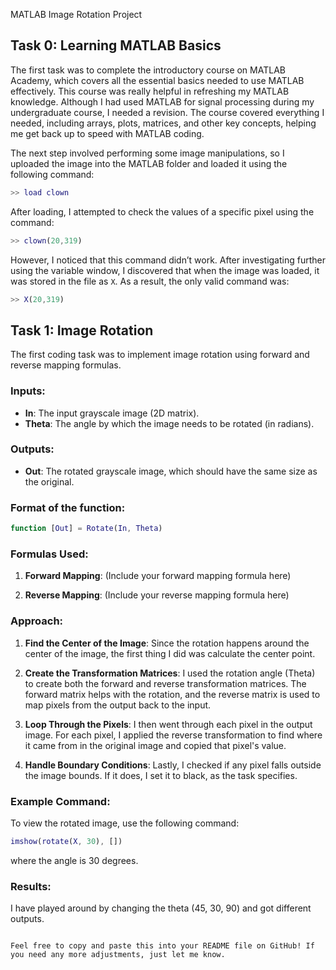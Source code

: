 MATLAB Image Rotation Project

## Task 0: Learning MATLAB Basics

The first task was to complete the introductory course on MATLAB Academy, which covers all the essential basics needed to use MATLAB effectively. This course was really helpful in refreshing my MATLAB knowledge. Although I had used MATLAB for signal processing during my undergraduate course, I needed a revision. The course covered everything I needed, including arrays, plots, matrices, and other key concepts, helping me get back up to speed with MATLAB coding.

The next step involved performing some image manipulations, so I uploaded the image into the MATLAB folder and loaded it using the following command:
```matlab
>> load clown
```
After loading, I attempted to check the values of a specific pixel using the command:
```matlab
>> clown(20,319)
```
However, I noticed that this command didn’t work. After investigating further using the variable window, I discovered that when the image was loaded, it was stored in the file as `X`. As a result, the only valid command was:
```matlab
>> X(20,319)
```

## Task 1: Image Rotation

The first coding task was to implement image rotation using forward and reverse mapping formulas.

### Inputs:
- **In**: The input grayscale image (2D matrix).
- **Theta**: The angle by which the image needs to be rotated (in radians).

### Outputs:
- **Out**: The rotated grayscale image, which should have the same size as the original.

### Format of the function:
```matlab
function [Out] = Rotate(In, Theta)
```

### Formulas Used:

1. **Forward Mapping**:
   (Include your forward mapping formula here)

2. **Reverse Mapping**:
   (Include your reverse mapping formula here)

### Approach:

1. **Find the Center of the Image**:
   Since the rotation happens around the center of the image, the first thing I did was calculate the center point.

2. **Create the Transformation Matrices**:
   I used the rotation angle (Theta) to create both the forward and reverse transformation matrices. The forward matrix helps with the rotation, and the reverse matrix is used to map pixels from the output back to the input.

3. **Loop Through the Pixels**:
   I then went through each pixel in the output image. For each pixel, I applied the reverse transformation to find where it came from in the original image and copied that pixel's value.

4. **Handle Boundary Conditions**:
   Lastly, I checked if any pixel falls outside the image bounds. If it does, I set it to black, as the task specifies.

### Example Command:
To view the rotated image, use the following command:
```matlab
imshow(rotate(X, 30), [])
```
where the angle is 30 degrees.

### Results:
I have played around by changing the theta (45, 30, 90) and got different outputs.
```

Feel free to copy and paste this into your README file on GitHub! If you need any more adjustments, just let me know.
